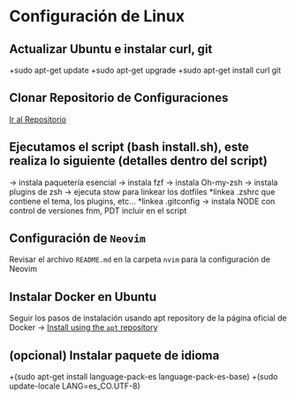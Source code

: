 # Configuración de Linux

## Actualizar Ubuntu e instalar curl, git

   +sudo apt-get update
   +sudo apt-get upgrade
   +sudo apt-get install curl git

## Clonar Repositorio de Configuraciones

   [Ir al Repositorio](https://github.com/CamiloGdev/neovim-config)

## Ejecutamos el script (bash install.sh), este realiza lo siguiente (detalles dentro del script)

   -> instala paquetería esencial
   -> instala fzf
   -> instala Oh-my-zsh
   -> instala plugins de zsh
   -> ejecuta stow para linkear los dotfiles
      *linkea .zshrc que contiene el tema, los plugins, etc...
      *linkea .gitconfig
   -> instala NODE con control de versiones fnm, PDT incluir en el script

## Configuración de `Neovim`

   Revisar el archivo `README.md` en la carpeta `nvim` para la configuración de Neovim

## Instalar Docker en Ubuntu

Seguir los pasos de instalación usando apt repository de la página oficial de Docker
   -> [Install using the `apt` repository](https://docs.docker.com/engine/install/ubuntu/#install-using-the-repository)

## (opcional) Instalar paquete de idioma

   +(sudo apt-get install language-pack-es language-pack-es-base)
   +(sudo update-locale LANG=es_CO.UTF-8)
